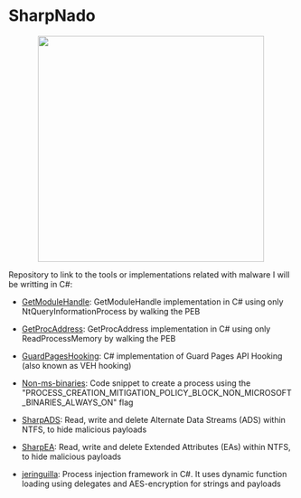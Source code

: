 # SharpNado

<p align="center">
  <img width="400" src="https://raw.githubusercontent.com/ricardojoserf/ricardojoserf.github.io/master/images/sharpnado/test2.drawio.png">
</p>


Repository to link to the tools or implementations related with malware I will be writting in C#:

- [GetModuleHandle](https://github.com/ricardojoserf/GetModuleHandle): GetModuleHandle implementation in C# using only NtQueryInformationProcess by walking the PEB

- [GetProcAddress](https://github.com/ricardojoserf/GetProcAddress): GetProcAddress implementation in C# using only ReadProcessMemory by walking the PEB

- [GuardPagesHooking](https://github.com/ricardojoserf/GuardPagesHooking): C# implementation of Guard Pages API Hooking (also known as VEH hooking)

- [Non-ms-binaries](https://github.com/ricardojoserf/non-ms-binaries): Code snippet to create a process using the "PROCESS_CREATION_MITIGATION_POLICY_BLOCK_NON_MICROSOFT_BINARIES_ALWAYS_ON" flag

- [SharpADS](https://github.com/ricardojoserf/SharpADS): Read, write and delete Alternate Data Streams (ADS) within NTFS, to hide malicious payloads

- [SharpEA](https://github.com/ricardojoserf/SharpEA): Read, write and delete Extended Attributes (EAs) within NTFS, to hide malicious payloads

- [jeringuilla](https://github.com/ricardojoserf/jeringuilla): Process injection framework in C#. It uses dynamic function loading using delegates and AES-encryption for strings and payloads

